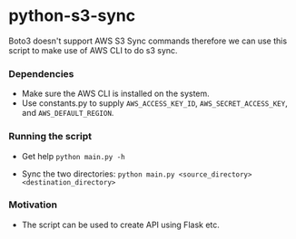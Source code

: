 # python-s3-sync

Boto3 doesn't support AWS S3 Sync commands therefore we can use this script to make use of AWS CLI to do s3 sync.

### Dependencies
- Make sure the AWS CLI is installed on the system.
- Use constants.py to supply `AWS_ACCESS_KEY_ID`, `AWS_SECRET_ACCESS_KEY`, and `AWS_DEFAULT_REGION`.

### Running the script

- Get help
`python main.py -h`

- Sync the two directories:
`python main.py <source_directory> <destination_directory>`

### Motivation
- The script can be used to create API using Flask etc.